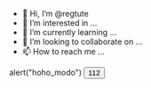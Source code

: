 - 👋 Hi, I’m @regtute
- 👀 I’m interested in ...
- 🌱 I’m currently learning ...
- 💞️ I’m looking to collaborate on ...
- 📫 How to reach me ...

<!---
regtute/regtute is a ✨ special ✨ repository because its `README.md` (this file) appears on your GitHub profile.
You can click the Preview link to take a look at your changes.
--->
alert("hoho_modo")
<button>112</button>
